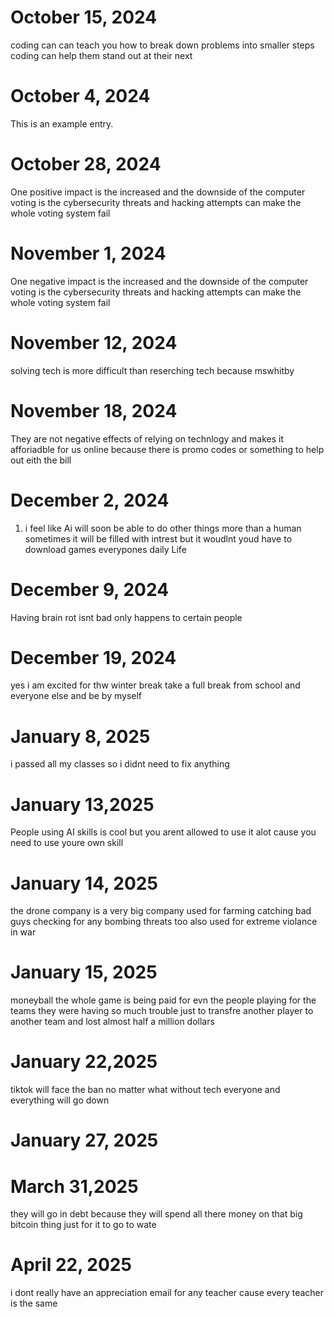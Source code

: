 # October 15, 2024
coding can can teach you how to break down problems into smaller steps 
coding can help them stand out at their next 
# October 4, 2024 
This is an example entry.
# October 28, 2024
One positive impact is the increased and the downside of the computer voting is the cybersecurity threats and hacking attempts can make the whole voting system fail
# November 1, 2024
One negative impact is the increased and the downside of the computer voting is the cybersecurity threats and hacking attempts can make the whole voting system fail
# November 12, 2024 
solving tech is more difficult than reserching tech because mswhitby
# November 18, 2024
They are not negative effects of relying on technlogy and makes it afforiadble for us online because there is promo codes or something to help out eith the bill
# December 2, 2024
1. i feel like Ai will soon be able to do other things more than a human sometimes it will be filled with intrest but it woudlnt youd have to download games everypones daily Life
# December 9, 2024
Having brain rot isnt bad   only happens to certain people 
# December 19, 2024 
yes i am excited for thw winter break take a full break from school and everyone else and be by myself
# January  8, 2025
i passed all my classes so i didnt need to fix anything 
# January 13,2025
People using AI skills is cool but you arent allowed to use it alot cause you need to use youre own skill 
# January 14, 2025
the drone company is a very big company used for farming catching bad guys checking for any bombing threats too also used for extreme violance in war 
# January 15, 2025
moneyball the whole game is being paid for evn the people playing for the teams they were having so much trouble just to transfre another player to another team and lost almost half a million dollars 
# January 22,2025
tiktok will face the ban no matter what without tech everyone and everything will go down 
# January 27, 2025
# March 31,2025
they will go in debt because they will spend all there money on that big bitcoin thing just for it to go to wate 
# April 22, 2025
i dont really have an appreciation email for any teacher cause every teacher is the same 
